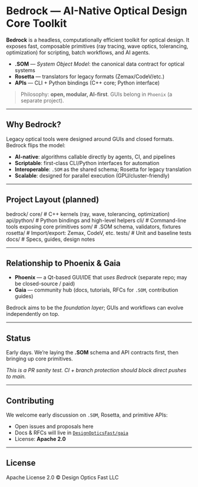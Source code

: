 # Bedrock — AI-Native Optical Design Core Toolkit

**Bedrock** is a headless, computationally efficient toolkit for optical design.
It exposes fast, composable primitives (ray tracing, wave optics, tolerancing, optimization)
for scripting, batch workflows, and AI agents.

- **.SOM** — *System Object Model*: the canonical data contract for optical systems
- **Rosetta** — translators for legacy formats (Zemax/CodeV/etc.)
- **APIs** — CLI + Python bindings (C++ core; Python interface)

> Philosophy: **open, modular, AI-first**. GUIs belong in `Phoenix` (a separate project).

---

## Why Bedrock?

Legacy optical tools were designed around GUIs and closed formats. Bedrock flips the model:
- **AI-native**: algorithms callable directly by agents, CI, and pipelines
- **Scriptable**: first-class CLI/Python interfaces for automation
- **Interoperable**: `.SOM` as the shared schema; Rosetta for legacy translation
- **Scalable**: designed for parallel execution (GPU/cluster-friendly)

---

## Project Layout (planned)
bedrock/
core/                 # C++ kernels (ray, wave, tolerancing, optimization)
api/python/           # Python bindings and high-level helpers
cli/                  # Command-line tools exposing core primitives
som/                  # .SOM schema, validators, fixtures
rosetta/              # Import/export: Zemax, CodeV, etc.
tests/                # Unit and baseline tests
docs/                 # Specs, guides, design notes

---

## Relationship to Phoenix & Gaia

- **Phoenix** — a Qt-based GUI/IDE that *uses Bedrock* (separate repo; may be closed-source / paid)  
- **Gaia** — community hub (docs, tutorials, RFCs for `.SOM`, contribution guides)  

Bedrock aims to be the *foundation layer*; GUIs and workflows can evolve independently on top.

---

## Status

Early days. We’re laying the **.SOM** schema and API contracts first, then bringing up core primitives.

_This is a PR sanity test. CI + branch protection should block direct pushes to main._

---

## Contributing

We welcome early discussion on `.SOM`, Rosetta, and primitive APIs:

- Open issues and proposals here  
- Docs & RFCs will live in [`DesignOpticsFast/gaia`](https://github.com/DesignOpticsFast/gaia)  
- License: **Apache 2.0**

---

## License

Apache License 2.0 © Design Optics Fast LLC
